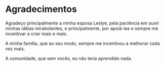 # Agradecimentos

Agradeço principalmente a minha esposa Leslye, pela paciência em ouvir minhas idéias mirabolantes, 
e principalmente, por apoiá-las e sempre me incentivar a criar mais e mais.

A minha família, que ao seu modo, sempre me incentivou a melhorar cada vez mais.

A comunidade, que sem vocês, eu não teria aprendido nada.